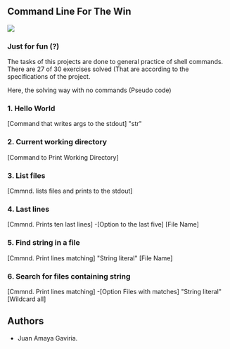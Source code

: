 ## Command Line For The Win

<img src="https://camo.githubusercontent.com/70996d3dcffa41c27a6f5d59f56a42d978a4684c/687474703a2f2f696d6775722e636f6d2f4a42434d4844502e706e67">

### Just for fun (?)
The tasks of this projects are done to general practice of shell commands. There are 27 of 30 exercises solved (That are according to the specifications of the project.

Here, the solving way with no commands (Pseudo code)

### 1. Hello World
[Command that writes args to the stdout] "str"

### 2. Current working directory
[Command to Print Working Directory]

### 3. List files
[Cmmnd. lists files and prints to the stdout]

### 4. Last lines
[Cmmnd. Prints ten last lines] -[Option to the last five] [File Name]

### 5. Find string in a file
[Cmmnd. Print lines matching] "String literal" [File Name]

### 6. Search for files containing string
[Cmmnd. Print lines matching] -[Option Files with matches] "String literal" [Wildcard all]


## Authors
* Juan Amaya Gaviria.
